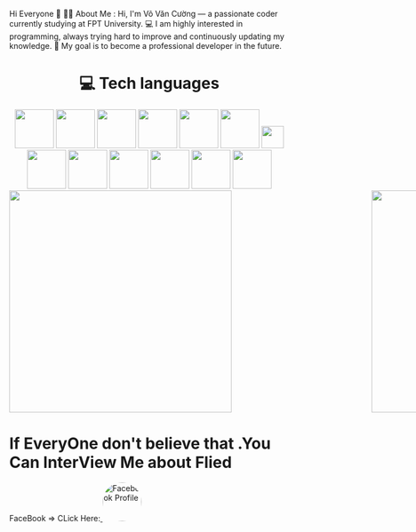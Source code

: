 Hi Everyone 👋
👨‍💻 About Me :
Hi, I'm Võ Văn Cường  — a passionate coder currently studying at FPT University.
💻 I am highly interested in programming, always trying hard to improve and continuously updating my knowledge.
🚀 My goal is to become a professional developer in the future.

<div align="center">
  <h1>💻 Tech languages</h1>
</div>
<div style="display: flex; gap: 32px; flex-wrap: wrap;">
  <div align="center" style="flex: 1;">
    <img src="https://profilinator.rishav.dev/skills-assets/react-original-wordmark.svg" height="70"/>
    <img src="https://profilinator.rishav.dev/skills-assets/css3-original-wordmark.svg" height="70"/>
    <img src="https://profilinator.rishav.dev/skills-assets/html5-original-wordmark.svg" height="70"/>
    <img src="https://profilinator.rishav.dev/skills-assets/javascript-original.svg" height="70"/>
    <img src="https://profilinator.rishav.dev/skills-assets/tailwindcss.svg" height="70"/>
    <img src="https://topdev.vn/blog/wp-content/uploads/2018/04/bootstrap-la-gi.png" height="70"/>
    <img src="https://profilinator.rishav.dev/skills-assets/csharp-original.svg" height="40"/>
    <img src="https://profilinator.rishav.dev/skills-assets/dot-net-original-wordmark.svg" height="70"/>
    <img src="https://profilinator.rishav.dev/skills-assets/java-original-wordmark.svg" height="70"/>
    <img src="https://200lab.io/blog/_next/image?url=https%3A%2F%2Fstatics.cdn.200lab.io%2F2024%2F11%2Fspring-boot-la-gi.png&w=3840&q=75" height="70"/>
    <img src="https://static.vinahost.vn/wp-content/uploads/2024/03/sql-server-management-studio.jpg" height="70"/>
    <img src="https://upload.wikimedia.org/wikipedia/commons/thumb/2/29/Postgresql_elephant.svg/1163px-Postgresql_elephant.svg.png" height="70"/>
    <img src="https://encrypted-tbn0.gstatic.com/images?q=tbn:ANd9GcSw1v2Fle22kFIuVNGE5bcQzd0HNYtw5JO6Pg&s" height="70"/>
</div>
</div>

<div style="display: flex; gap:50%">
  <img src="https://cdn.dribbble.com/users/2131993/screenshots/4948736/thoughtworks-gif_dribbble.gif" width="400">
  <img src="https://cdn.dribbble.com/users/1292677/screenshots/6139167/avento.gif" width="400">
</div>




<h1>If EveryOne don't believe that .You Can InterView Me about Flied</h1>


FaceBook =>  CLick Here:<a href="https://www.facebook.com/van.cuong.503474" target="_blank">
  <img src="https://cdn2.fptshop.com.vn/unsafe/1920x0/filters:format(webp):quality(75)/2023_10_30_638343062830358948_facebook-la-gi.jpg" height="70"
       alt="Facebook Profile" style="border-radius:50%">
</a>







